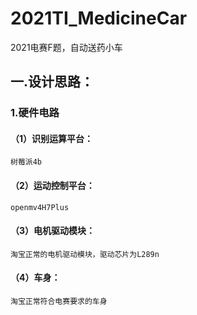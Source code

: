 # 2021TI_MedicineCar
2021电赛F题，自动送药小车

## 一.设计思路：
### 1.硬件电路  
#### （1）识别运算平台：

    树莓派4b
#### （2）运动控制平台：

    openmv4H7Plus
#### （3）电机驱动模块：

    淘宝正常的电机驱动模块，驱动芯片为L289n
#### （4）车身：

    淘宝正常符合电赛要求的车身
